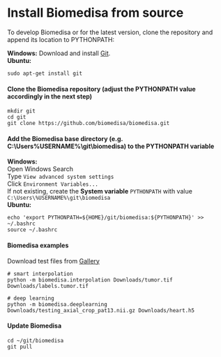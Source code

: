 # Install Biomedisa from source
To develop Biomedisa or for the latest version, clone the repository and append its location to PYTHONPATH:

**Windows:** Download and install [Git](https://github.com/git-for-windows/git/releases/download/v2.45.1.windows.1/Git-2.45.1-64-bit.exe).  
**Ubuntu:**
```
sudo apt-get install git
```

#### Clone the Biomedisa repository (adjust the PYTHONPATH value accordingly in the next step)
```
mkdir git
cd git
git clone https://github.com/biomedisa/biomedisa.git
```

#### Add the Biomedisa base directory (e.g. C:\Users\%USERNAME%\git\biomedisa) to the PYTHONPATH variable
**Windows:**  
Open Windows Search  
Type `View advanced system settings`  
Click `Environment Variables...`  
If not existing, create the **System variable** `PYTHONPATH` with value `C:\Users\%USERNAME%\git\biomedisa`  
**Ubuntu:**
```
echo 'export PYTHONPATH=${HOME}/git/biomedisa:${PYTHONPATH}' >> ~/.bashrc
source ~/.bashrc
```

#### Biomedisa examples
Download test files from [Gallery](https://biomedisa.info/gallery/)
```
# smart interpolation
python -m biomedisa.interpolation Downloads/tumor.tif Downloads/labels.tumor.tif

# deep learning
python -m biomedisa.deeplearning Downloads/testing_axial_crop_pat13.nii.gz Downloads/heart.h5
```

#### Update Biomedisa
```
cd ~/git/biomedisa
git pull
```
